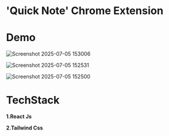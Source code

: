 # 'Quick Note' Chrome Extension

# Demo

![Screenshot 2025-07-05 153006](https://github.com/user-attachments/assets/655f38e9-c389-4937-8bed-d55c3abd922e)

![Screenshot 2025-07-05 152531](https://github.com/user-attachments/assets/e7daea81-3947-47a6-bada-6d5cdf3b93d9)

![Screenshot 2025-07-05 152500](https://github.com/user-attachments/assets/73195e4f-b4fe-43c3-90f4-f01a1180cb7a)

# TechStack
**1.React Js**


**2.Tailwind Css**

